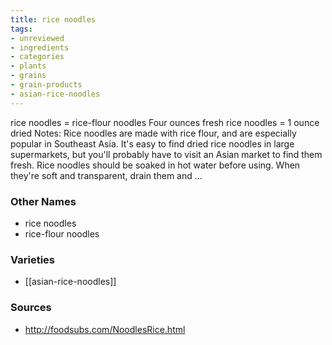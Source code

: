 ```yaml
---
title: rice noodles
tags:
- unreviewed
- ingredients
- categories
- plants
- grains
- grain-products
- asian-rice-noodles
---
```

rice noodles = rice-flour noodles Four ounces fresh rice noodles = 1 ounce dried Notes: Rice noodles are made with rice flour, and are especially popular in Southeast Asia. It's easy to find dried rice noodles in large supermarkets, but you'll probably have to visit an Asian market to find them fresh. Rice noodles should be soaked in hot water before using. When they're soft and transparent, drain them and ...

### Other Names

* rice noodles
* rice-flour noodles

### Varieties

* [[asian-rice-noodles]]

### Sources
* http://foodsubs.com/NoodlesRice.html
